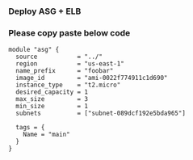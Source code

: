 ### Deploy ASG + ELB
### Please copy paste below code
```
module "asg" {
  source           = "../"
  region           = "us-east-1"
  name_prefix      = "foobar"
  image_id         = "ami-0022f774911c1d690"
  instance_type    = "t2.micro"
  desired_capacity = 1
  max_size         = 3
  min_size         = 1
  subnets          = ["subnet-089dcf192e5bda965"]

  tags = {
    Name = "main"
  }
}
```
